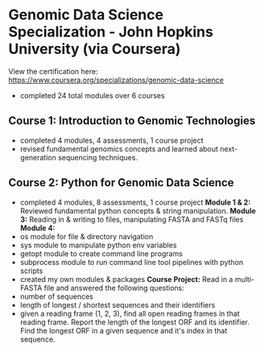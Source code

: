 # Genomic Data Science Specialization - John Hopkins University (via Coursera) 
View the certification here: https://www.coursera.org/specializations/genomic-data-science 
- completed 24 total modules over 6 courses

## Course 1: Introduction to Genomic Technologies 
- completed 4 modules, 4 assessments, 1 course project
- revised fundamental genomics concepts and learned about next-generation sequencing techniques.

## Course 2: Python for Genomic Data Science
- completed 4 modules, 8 assessments, 1 course project 
**Module 1 & 2:** Reviewed fundamental python concepts & string manipulation.
**Module 3:** Reading in & writing to files, manipulating FASTA and FASTq files
**Module 4:**
- os module for file & directory navigation
- sys module to manipulate python env variables
- getopt module to create command line programs
- subprocess module to run command line tool pipelines with python scripts 
- created my own modules & packages
**Course Project:**
Read in a multi-FASTA file and answered the following questions:
- number of sequences
- length of longest / shortest sequences and their identifiers
- given a reading frame (1, 2, 3), find all open reading frames in that reading frame. Report the length of the longest ORF and its identifier. Find the longest ORF in a given sequence and it's index in that sequence.
